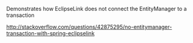 Demonstrates how EclipseLink does not connect the EntityManager to a transaction

http://stackoverflow.com/questions/42875295/no-entitymanager-transaction-with-spring-eclipselink
